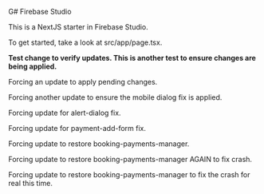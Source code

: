 G# Firebase Studio

This is a NextJS starter in Firebase Studio.

To get started, take a look at src/app/page.tsx.

**Test change to verify updates. This is another test to ensure changes are being applied.**

Forcing an update to apply pending changes.

Forcing another update to ensure the mobile dialog fix is applied.

Forcing update for alert-dialog fix.

Forcing update for payment-add-form fix.

Forcing update to restore booking-payments-manager.

Forcing update to restore booking-payments-manager AGAIN to fix crash.

Forcing update to restore booking-payments-manager to fix the crash for real this time.
